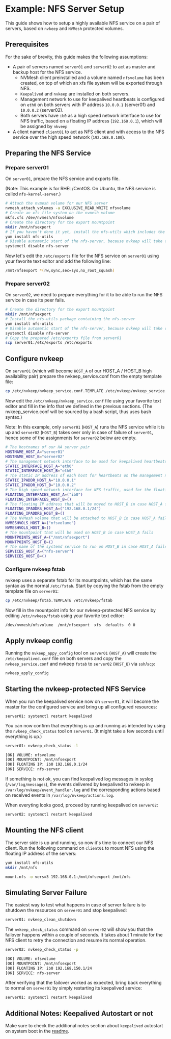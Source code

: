 # Example: NFS Server Setup 

This guide shows how to setup a highly available NFS service on a pair of servers, based on `nvkeep` and `NVMesh` protected volumes.

## Prerequisites

For the sake of brevity, this guide makes the following assumptions:

- A pair of servers named `server01` and `server02`  to act as master and backup host for the NFS service.
  - NVMesh client preinstalled and a volume named `nfsvolume` has been created, on top of which an xfs file system will be exported through NFS.
  - `Keepalived` and `nvkeep` are installed on both servers.
  - Management network to use for keepalived heartbeats is configured on `eth0` on both servers with IP address `10.0.0.1` (server01) and `10.0.0.2` (server02).
  - Both servers have `ib0` as a high speed network interface to use for NFS traffic, based on a floating IP address (`192.168.0.1`), which will be assigned by `nkveep`
- A client named `client01` to act as NFS client and with access to the NFS service over the high speed network (`192.168.0.100`).

## Preparing the NFS Service

### Prepare server01

On `server01`, prepare the NFS service and exports file.

(Note: This example is for RHEL/CentOS. On Ubuntu, the NFS service is called `nfs-kernel-server`.)

```bash
# Attach the nvmesh volume for our NFS server
nvmesh_attach_volumes -a EXCLUSIVE_READ_WRITE nfsvolume
# Create an xfs file system on the nvmesh volume
mkfs.xfs /dev/nvmesh/nfsvolume
# Create the directory for the export mountpoint
mkdir /mnt/nfsexport
# If you haven't done it yet, install the nfs-utils which includes the nfs-server
yum install nfs-utils
# Disable automatic start of the nfs-server, because nvkeep will take care of that
systemctl disable nfs-server
```

Now let's edit the `/etc/exports` file for the NFS service on `server01` using your favorite text editor and add the following line:

```bash
/mnt/nfsexport *(rw,sync,sec=sys,no_root_squash)
```

### Prepare server02

On `server02`, we need to prepare everything for it to be able to run the NFS service in case its peer fails.

```bash
# Create the directory for the export mountpoint
mkdir /mnt/nfsexport
# Install the nfs-utils package containing the nfs-server
yum install nfs-utils
# Disable automatic start of the nfs-server, because nvkeep will take care of that
systemctl disable nfs-server
# Copy the prepared /etc/exports file from server01
scp server01:/etc/exports /etc/exports
```

## Configure nvkeep 

On `server01` (which will become `HOST_A` of our HOST_A / HOST_B high availability pair) prepare the nvkeep_service.conf from the empty template file:

```bash
cp /etc/nvkeep/nvkeep_service.conf.TEMPLATE /etc/nvkeep/nvkeep_service.conf
```

Now edit the `/etc/nvkeep/nvkeep_service.conf` file using your favorite text editor and fill in the info that we defined in the previous sections. (The nvkeep_service.conf will be sourced by a bash script, thus uses bash syntax.)

Note: In this example, only `server01` (`HOST_A`) runs the NFS service while it is up and `server02` (`HOST_B`) takes over only in case of failure of `server01`, hence some of the assignments for `server02` below are empty.

```bash
# The hostnames of our HA server pair
HOSTNAME_HOST_A="server01"
HOSTNAME_HOST_B="server02"
# The management network interface to be used for keepalived heartbeats
STATIC_INTERFACE_HOST_A="eth0"
STATIC_INTERFACE_HOST_B="eth0"
# The static IP address of each host for heartbeats on the management network
STATIC_IPADDR_HOST_A="10.0.0.1"
STATIC_IPADDR_HOST_B="10.0.0.2"
# The high speed network interface for NFS traffic, used for the floating IP address
FLOATING_INTERFACES_HOST_A=("ib0")
FLOATING_INTERFACES_HOST_B=()
# The floating IP address that will be moved to HOST_B in case HOST_A fails
FLOATING_IPADDRS_HOST_A=("192.168.0.1/24")
FLOATING_IPADDRS_HOST_B=()
# The NVMesh volume that will be attached to HOST_B in case HOST_A fails
NVMESHVOLS_HOST_A=("nfsvolume")
NVMESHVOLS_HOST_B=()
# The mountpoint that will be used on HOST_B in case HOST_A fails
MOUNTPOINTS_HOST_A=("/mnt/nfsexport")
MOUNTPOINTS_HOST_B=()
# The name of the systemd service to run on HOST_B in case HOST_A fails
SERVICES_HOST_A=("nfs-server")
SERVICES_HOST_B=()
```

### Configure nvkeep fstab

nvkeep uses a separate fstab for its mountpoints, which has the same syntax as the normal `/etc/fstab`. Start by copying the fstab from the empty template file on `server01`:

```bash
cp /etc/nvkeep/fstab.TEMPLATE /etc/nvkeep/fstab
```

Now fill in the mountpoint info for our nvkeep-protected NFS service by editing `/etc/nvkeep/fstab` using your favorite text editor:

```
/dev/nvmesh/nfsvolume  /mnt/nfsexport  xfs  defaults  0 0
```

## Apply nvkeep config

Running the `nvkeep_appy_config` tool on `server01` (`HOST_A`) will create the `/etc/keepalived.conf` file on both servers and copy the `nvkeep_service.conf` and nvkeep `fstab` to `server02` (`HOST_B`) via `ssh`/`scp`:

``` bash
nvkeep_apply_config
```

## Starting the nvkeep-protected NFS Service

When you run the keepalived service now on `server01`, it will become the master for the configured service and bring up all configured resources:

```
server01: systemctl restart keepalived
```

You can now confirm that everything is up and running as intended by using the `nvkeep_check_status` tool on `server01`. (It might take a few seconds until everything is up.)

```bash
server01: nvkeep_check_status -l

[OK] VOLUME: nfsvolume
[OK] MOUNTPOINT: /mnt/nfsexport
[OK] FLOATING IP: ib0 192.168.0.1/24
[OK] SERVICE: nfs-server
```

If something is not ok, you can find keepalived log messages in syslog (`/var/log/messages`), the events delivered by keepalived to nvkeep in `/var/log/nvkeep/event_handler.log` and the corresponding actions based on received events in `/var/log/nvkeep/actions.log`.

When everyting looks good, proceed by running keepalived on `server02`:

```bash
server02: systemctl restart keepalived
```

## Mounting the NFS client

The server side is up and running, so now it's time to connect our NFS client. Run the following command on `client01` to mount NFS using the floating IP address of the servers:

```bash
yum install nfs-utils
mkdir /mnt/nfs

mount.nfs -o vers=3 192.168.0.1:/mnt/nfsexport /mnt/nfs
```

## Simulating Server Failure

The easiest way to test what happens in case of server failure is to shutdown the resources on `server01` and stop keepalived:

```bash
server01: nvkeep_clean_shutdown
```

The `nvkeep_check_status` command on `server02` will show you that the failover happens within a couple of seconds. It takes about 1 minute for the NFS client to retry the connection and resume its normal operation.

```bash
server02: nvkeep_check_status -p

[OK] VOLUME: nfsvolume
[OK] MOUNTPOINT: /mnt/nfsexport
[OK] FLOATING IP: ib0 192.168.150.1/24
[OK] SERVICE: nfs-server
```

After verifying that the failover worked as expected, bring back everything to normal on `server01` by simply restarting its keepalived service:

```bash
server01: systemctl restart keepalived
```

## Additional Notes: Keepalived Autostart or not

Make sure to check the additional notes section about `keepalived` autostart on system boot in the [readme](../README.md).
